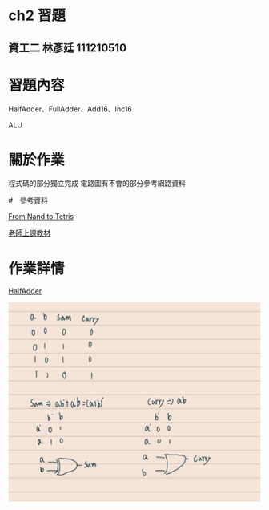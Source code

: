 # ch2 習題
資工二 林彥廷
111210510
---
# 習題內容

HalfAdder、FullAdder、Add16、Inc16

ALU

# 關於作業

程式碼的部分獨立完成 電路圖有不會的部分參考網路資料

#　參考資料

<a href="https://www.nand2tetris.org/" target="_blank">From Nand to Tetris</a>

<a href="[https://www.nand2tetris.org/" target="_blank](https://github.com/ccc113a/_co/blob/master/02/%E8%9E%A2%E5%B9%95%E5%BF%AB%E7%85%A7%202021-10-07%20%E4%B8%8A%E5%8D%889.51.16.png)">老師上課教材</a>

# 作業詳情

<a href="https://github.com/codewhight/_co/blob/master/02/HalfAdder.hdl" target="_blank">HalfAdder</a>

 ![](HalfAdder.jpg)
